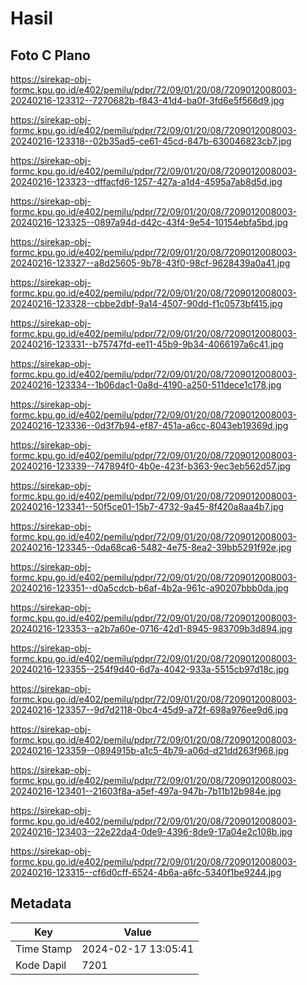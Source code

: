 # Hasil

## Foto C Plano

https://sirekap-obj-formc.kpu.go.id/e402/pemilu/pdpr/72/09/01/20/08/7209012008003-20240216-123312--7270682b-f843-41d4-ba0f-3fd6e5f566d9.jpg

https://sirekap-obj-formc.kpu.go.id/e402/pemilu/pdpr/72/09/01/20/08/7209012008003-20240216-123318--02b35ad5-ce61-45cd-847b-630046823cb7.jpg

https://sirekap-obj-formc.kpu.go.id/e402/pemilu/pdpr/72/09/01/20/08/7209012008003-20240216-123323--dffacfd6-1257-427a-a1d4-4595a7ab8d5d.jpg

https://sirekap-obj-formc.kpu.go.id/e402/pemilu/pdpr/72/09/01/20/08/7209012008003-20240216-123325--0897a94d-d42c-43f4-9e54-10154ebfa5bd.jpg

https://sirekap-obj-formc.kpu.go.id/e402/pemilu/pdpr/72/09/01/20/08/7209012008003-20240216-123327--a8d25605-9b78-43f0-98cf-9628439a0a41.jpg

https://sirekap-obj-formc.kpu.go.id/e402/pemilu/pdpr/72/09/01/20/08/7209012008003-20240216-123328--cbbe2dbf-9a14-4507-90dd-f1c0573bf415.jpg

https://sirekap-obj-formc.kpu.go.id/e402/pemilu/pdpr/72/09/01/20/08/7209012008003-20240216-123331--b75747fd-ee11-45b9-9b34-4066197a6c41.jpg

https://sirekap-obj-formc.kpu.go.id/e402/pemilu/pdpr/72/09/01/20/08/7209012008003-20240216-123334--1b06dac1-0a8d-4190-a250-511dece1c178.jpg

https://sirekap-obj-formc.kpu.go.id/e402/pemilu/pdpr/72/09/01/20/08/7209012008003-20240216-123336--0d3f7b94-ef87-451a-a6cc-8043eb19369d.jpg

https://sirekap-obj-formc.kpu.go.id/e402/pemilu/pdpr/72/09/01/20/08/7209012008003-20240216-123339--747894f0-4b0e-423f-b363-9ec3eb562d57.jpg

https://sirekap-obj-formc.kpu.go.id/e402/pemilu/pdpr/72/09/01/20/08/7209012008003-20240216-123341--50f5ce01-15b7-4732-9a45-8f420a8aa4b7.jpg

https://sirekap-obj-formc.kpu.go.id/e402/pemilu/pdpr/72/09/01/20/08/7209012008003-20240216-123345--0da68ca6-5482-4e75-8ea2-39bb5291f92e.jpg

https://sirekap-obj-formc.kpu.go.id/e402/pemilu/pdpr/72/09/01/20/08/7209012008003-20240216-123351--d0a5cdcb-b6af-4b2a-961c-a90207bbb0da.jpg

https://sirekap-obj-formc.kpu.go.id/e402/pemilu/pdpr/72/09/01/20/08/7209012008003-20240216-123353--a2b7a60e-0716-42d1-8945-983709b3d894.jpg

https://sirekap-obj-formc.kpu.go.id/e402/pemilu/pdpr/72/09/01/20/08/7209012008003-20240216-123355--254f9d40-6d7a-4042-933a-5515cb97d18c.jpg

https://sirekap-obj-formc.kpu.go.id/e402/pemilu/pdpr/72/09/01/20/08/7209012008003-20240216-123357--9d7d2118-0bc4-45d9-a72f-698a976ee9d6.jpg

https://sirekap-obj-formc.kpu.go.id/e402/pemilu/pdpr/72/09/01/20/08/7209012008003-20240216-123359--0894915b-a1c5-4b79-a06d-d21dd263f968.jpg

https://sirekap-obj-formc.kpu.go.id/e402/pemilu/pdpr/72/09/01/20/08/7209012008003-20240216-123401--21603f8a-a5ef-497a-947b-7b11b12b984e.jpg

https://sirekap-obj-formc.kpu.go.id/e402/pemilu/pdpr/72/09/01/20/08/7209012008003-20240216-123403--22e22da4-0de9-4396-8de9-17a04e2c108b.jpg

https://sirekap-obj-formc.kpu.go.id/e402/pemilu/pdpr/72/09/01/20/08/7209012008003-20240216-123315--cf6d0cff-6524-4b6a-a6fc-5340f1be9244.jpg


## Metadata

| Key        | Value               |
| ---------- | ------------------- |
| Time Stamp | 2024-02-17 13:05:41 |
| Kode Dapil | 7201                |



